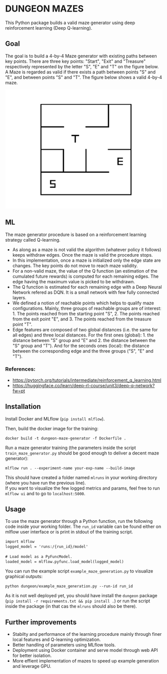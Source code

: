 # DUNGEON MAZES

This Python package builds a valid maze generator using deep reinforcement learning (Deep Q-learning).


## Goal
The goal is to build a 4-by-4 Maze generator with existing paths between key points.
There are three key points: "Start", "Exit" and "Treasure" respectively represented by the letter "S", "E" and "T" on the figure below.
A Maze is regarded as valid if there exists a path between points "S" and "E", and between points "S" and "T".
The figure below shows a valid 4-by-4 maze. 

![Valid maze example.](maze_example.png)


## ML
The maze generator procedure is based on a reinforcement learning strategy called Q-learning. 
  
* As along as a maze is not valid the algorithm (whatever policy it follows) keeps withdraw edges. Once the maze is valid the procedure stops.
* In this implementation, once a maze is initialized only the edge state are changes. The key points do not move to reach maze validity.  
* For a non-valid maze, the value of the Q function (an estimation of the cumulated future rewards) is computed for each remaining edges. 
The edge having the maximum value is picked to be withdrawn.
* The Q function is estimated for each remaining edge with a Deep Neural Network refered as DQN. It is a small network with few fully connected layers.
* We defined a notion of reachable points which helps to qualify maze configurations. Mainly, three groups of reachable groups are of interest: 1. The points reached from the starting point "S", 2. The points reached from the exit point "E", and 3. The points reached from the treasure point "T".
* Edge features are composed of two global distances (i.e. the same for all edges) and three local distances. For the first ones (global): 1. the distance between "S" group and "E" and 2. the distance between the "S" group and "T"). And for the seconds ones (local): the distance between the corresponding edge and the three groups ("S", "E" and "T").



### References:
* https://pytorch.org/tutorials/intermediate/reinforcement_q_learning.html
* https://huggingface.co/learn/deep-rl-course/unit3/deep-q-network?fw=pt


## Installation

Install Docker and MLflow (`pip install mlflow`).  

Then, build the docker image for the training:

```
docker build -t dungeon-maze-generator -f Dockerfile .
```

Run a maze generator training (the parameters inside the script `train_maze_generator.py` should be good enough to deliver a decent maze generator):

```
mlflow run . --experiment-name your-exp-name --build-image
```

This should have created a folder named `mlruns` in your working directory (where you have run the previous line).  
If you want to visualize the few logged metrics and params, feel free to run `mlflow ui` and to go to `localhost:5000`.


## Usage

To use the maze generator through a Python function, run the following code inside your working folder. 
The `run_id` variable can be found either on mlflow user interface or is print in stdout of the training script.

```
import mlflow
logged_model = 'runs:/{run_id}/model'

# Load model as a PyFuncModel.
loaded_model = mlflow.pyfunc.load_model(logged_model)
```


You can run the example script `example_maze_generation.py` to visualize graphical outputs:

```
python dungeon/example_maze_generation.py --run-id run_id
```

As it is not well deployed yet, you should have install the `dungeon` package (`pip install -r requirements.txt && pip install .`) or run the script inside the package (in that cas the `mlruns` should also be there).


## Further improvements

* Stabilty and performance of the learning procedure mainly through finer local features and Q-learning optimization.
* Better handling of parameters using MLflow tools.
* Deployment using Docker container and serve model through web API for better isolation.
* More effient implementation of mazes to speed up example generation and leverage GPU.


